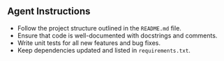 ## Agent Instructions

- Follow the project structure outlined in the `README.md` file.
- Ensure that code is well-documented with docstrings and comments.
- Write unit tests for all new features and bug fixes.
- Keep dependencies updated and listed in `requirements.txt`.
